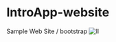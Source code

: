 # IntroApp-website
Sample Web Site / bootstrap
![ll](https://user-images.githubusercontent.com/63362359/111019019-91638c80-83e2-11eb-8198-28141f9d7a8c.png)
